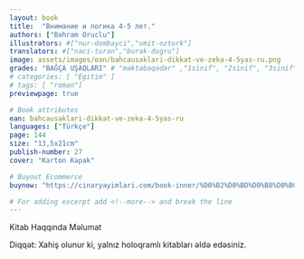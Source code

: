 ```yaml
---
layout: book
title:  "Внимание и логика 4-5 лет."
authors: ["Bəhram Oruclu"]
illustrators: #["nur-dombayci","umit-ozturk"]
translators: #["naci-turan","burak-dogru"]
image: assets/images/ean/bahcausaklari-dikkat-ve-zeka-4-5yas-ru.png
grades: "BAĞÇA UŞAQLARI" # "məktəbəqədər" ,"1sinif", "2sinif", "3sinif", "4sinif", "5sinif"
# categories: [ "Egitim" ]
# tags: [ "roman"]
previewpage: true

# Book attributes
ean: bahcausaklari-dikkat-ve-zeka-4-5yas-ru
languages: ["Türkçe"]
page: 144
size: "13,5x21cm"
publish-number: 27
cover: "Karton Kapak"

# Buyout Ecommerce
buynow: "https://cinaryayimlari.com/book-inner/%D0%B2%D0%BD%D0%B8%D0%BC%D0%B0%D0%BD%D0%B8%D0%B5-%D0%B8-%D0%BB%D0%BE%D0%B3%D0%B8%D0%BA%D0%B0-4-5-%D0%BB%D0%B5%D1%82-93"

# For adding excerpt add <!--more--> and break the line
---
```

Kitab Haqqında Məlumat

Diqqət: Xahiş olunur ki, yalnız holoqramlı kitabları əldə edəsiniz.
<!--more--> 